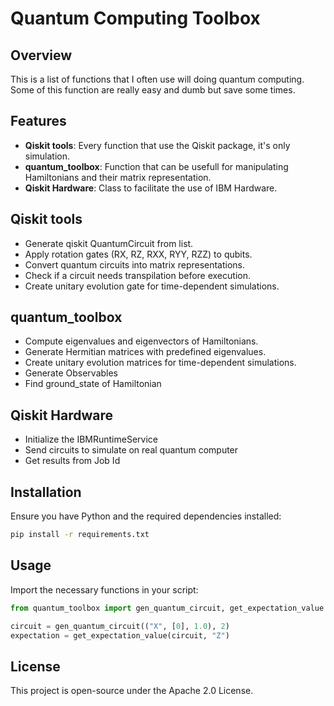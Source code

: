 # Quantum Computing Toolbox

## Overview
This is a list of functions that I often use will doing quantum computing. Some of this function are really easy and dumb but save some times.

## Features
- **Qiskit tools**: Every function that use the Qiskit package, it's only simulation.
- **quantum_toolbox**: Function that can be usefull for manipulating Hamiltonians and their matrix representation.
- **Qiskit Hardware**: Class to facilitate the use of IBM Hardware.


## Qiskit tools
- Generate qiskit QuantumCircuit from list.
- Apply rotation gates (RX, RZ, RXX, RYY, RZZ) to qubits.
- Convert quantum circuits into matrix representations.
- Check if a circuit needs transpilation before execution.
- Create unitary evolution gate for time-dependent simulations.

## quantum_toolbox
- Compute eigenvalues and eigenvectors of Hamiltonians.
- Generate Hermitian matrices with predefined eigenvalues.
- Create unitary evolution matrices for time-dependent simulations.
- Generate Observables
- Find ground_state of Hamiltonian
  
## Qiskit Hardware
- Initialize the IBMRuntimeService
- Send circuits to simulate on real quantum computer 
- Get results from Job Id

## Installation
Ensure you have Python and the required dependencies installed:
```bash
pip install -r requirements.txt
```

## Usage
Import the necessary functions in your script:
```python
from quantum_toolbox import gen_quantum_circuit, get_expectation_value

circuit = gen_quantum_circuit(("X", [0], 1.0), 2)
expectation = get_expectation_value(circuit, "Z")
```



## License
This project is open-source under the Apache 2.0 License.

